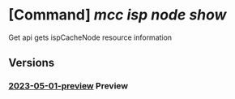 # [Command] _mcc isp node show_

Get api gets ispCacheNode resource information

## Versions

### [2023-05-01-preview](/Resources/mgmt-plane/L3N1YnNjcmlwdGlvbnMve30vcmVzb3VyY2Vncm91cHMve30vcHJvdmlkZXJzL21pY3Jvc29mdC5jb25uZWN0ZWRjYWNoZS9pc3BjdXN0b21lcnMve30vaXNwY2FjaGVub2Rlcy97fQ==/2023-05-01-preview.xml) **Preview**

<!-- mgmt-plane /subscriptions/{}/resourcegroups/{}/providers/microsoft.connectedcache/ispcustomers/{}/ispcachenodes/{} 2023-05-01-preview -->
